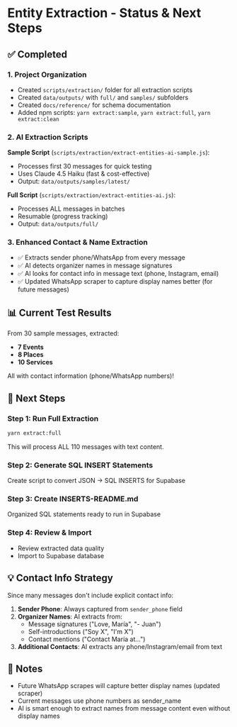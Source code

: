 # Entity Extraction - Status & Next Steps

## ✅ Completed

### 1. Project Organization
- Created `scripts/extraction/` folder for all extraction scripts
- Created `data/outputs/` with `full/` and `samples/` subfolders
- Created `docs/reference/` for schema documentation
- Added npm scripts: `yarn extract:sample`, `yarn extract:full`, `yarn extract:clean`

### 2. AI Extraction Scripts

**Sample Script** (`scripts/extraction/extract-entities-ai-sample.js`):
- Processes first 30 messages for quick testing
- Uses Claude 4.5 Haiku (fast & cost-effective)
- Output: `data/outputs/samples/latest/`

**Full Script** (`scripts/extraction/extract-entities-ai.js`):
- Processes ALL messages in batches
- Resumable (progress tracking)
- Output: `data/outputs/full/`

### 3. Enhanced Contact & Name Extraction
- ✅ Extracts sender phone/WhatsApp from every message
- ✅ AI detects organizer names in message signatures
- ✅ AI looks for contact info in message text (phone, Instagram, email)
- ✅ Updated WhatsApp scraper to capture display names better (for future messages)

## 📊 Current Test Results

From 30 sample messages, extracted:
- **7 Events**
- **8 Places**
- **10 Services**

All with contact information (phone/WhatsApp numbers)!

## 🎯 Next Steps

### Step 1: Run Full Extraction
```bash
yarn extract:full
```
This will process ALL 110 messages with text content.

### Step 2: Generate SQL INSERT Statements
Create script to convert JSON → SQL INSERTS for Supabase

### Step 3: Create INSERTS-README.md
Organized SQL statements ready to run in Supabase

### Step 4: Review & Import
- Review extracted data quality
- Import to Supabase database

## 💡 Contact Info Strategy

Since many messages don't include explicit contact info:
1. **Sender Phone**: Always captured from `sender_phone` field
2. **Organizer Names**: AI extracts from:
   - Message signatures ("Love, María", "- Juan")
   - Self-introductions ("Soy X", "I'm X")
   - Contact mentions ("Contact María at...")
3. **Additional Contacts**: AI extracts any phone/Instagram/email from text

## 📝 Notes

- Future WhatsApp scrapes will capture better display names (updated scraper)
- Current messages use phone numbers as sender_name
- AI is smart enough to extract names from message content even without display names
